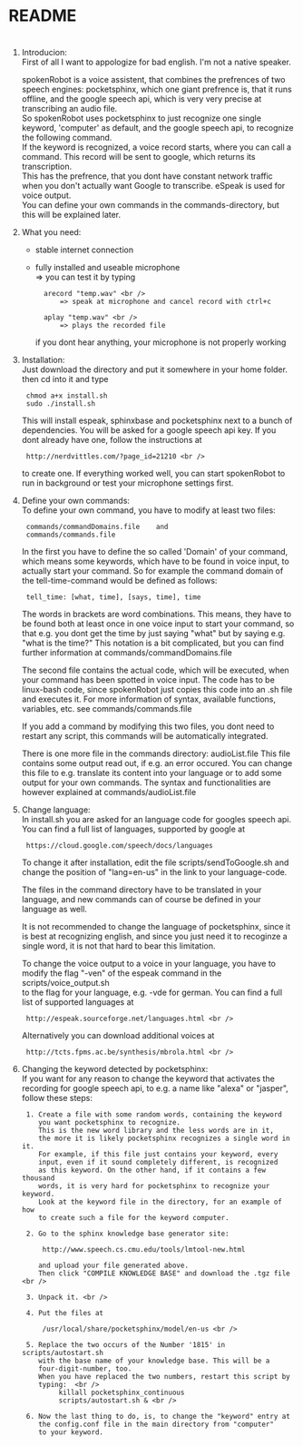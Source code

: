 
#					 # 
#		README		         #
#					 #


1. Introducion: <br />
	First of all I want to appologize for bad english. I'm not a native
	speaker.

	spokenRobot is a voice assistent, that combines the prefrences of two
	speech engines: pocketsphinx, which one giant prefrence is, that it 
	runs offline, and the google speech api, which is very very precise at
	transcribing an audio file. <br />
	So spokenRobot uses pocketsphinx to just recognize one single keyword,
	'computer' as default, and the google speech api, to recognize the 
	following command. <br />
	If the keyword is recognized, a voice record starts, where you can call
	a command. This record will be sent to google, which returns its 
	transcription. <br />
	This has the prefrence, that you dont have constant network traffic
	when you don't actually want Google to transcribe.
	eSpeak is used for voice output. <br />
	You can define your own commands in the commands-directory, but this 
	will be explained later.

2. What you need:
	- stable internet connection
	- fully installed and useable microphone <br />
		=> you can test it by typing <br />
		
			arecord "temp.wav" <br />
				=> speak at microphone and cancel record with ctrl+c
				
			aplay "temp.wav" <br />
				=> plays the recorded file
			
		if you dont hear anything, your microphone is not properly working
	
3. Installation: <br />
	Just download the directory and put it somewhere in your home folder.
	then cd into it and type
	
		chmod a+x install.sh
		sudo ./install.sh
	
	This will install espeak, sphinxbase and pocketsphinx next to a bunch of
	dependencies.
	You will be asked for a google speech api key. If you dont already
	have one, follow the instructions at <br />
	
		http://nerdvittles.com/?page_id=21210 <br />
		
	to create one.
	If everything worked well, you can start spokenRobot to run in background
	or test your microphone settings first.

4. Define your own commands: <br />
	To define your own command, you have to modify at least two files: <br />
	
		commands/commandDomains.file	and
		commands/commands.file
	
	In the first you have to define the so called 'Domain' of your command,
	which means some keywords, which have to be found in voice input, to 
	actually start your command.
	So for example the command domain of the tell-time-command would be 
	defined as follows:
	
		tell_time: [what, time], [says, time], time
	
	The words in brackets are word combinations. This means, they have to
	be found both at least once in one voice input to start your 
	command, so that e.g. you dont get the time by just saying "what"
	but by saying e.g. "what is the time?"
	This notation is a bit complicated, but you can find further information
	at commands/commandDomains.file <br />
	
	The second file contains the actual code, which will be executed, when
	your command has been spotted in voice input. The code has to be
	linux-bash code, since spokenRobot just copies this code into an .sh
	file and executes it.
	For more information of syntax, available functions, variables, etc.
	see commands/commands.file <br />
	
	If you add a command by modifying this two files, you dont need
	to restart any script, this commands will be automatically integrated. <br />
	
	There is one more file in the commands directory: audioList.file
	This file contains some output read out, if e.g. an error occured.
	You can change this file to e.g. translate its content into your
	language or to add some output for your own commands.
	The syntax and functionalities are however explained at 
	commands/audioList.file

5. Change language: <br />
	In install.sh you are asked for an language code for googles speech api.
	You can find a full list of languages, supported by google at <br />
	
		https://cloud.google.com/speech/docs/languages
		
	To change it after installation, edit the file scripts/sendToGoogle.sh
	and change the position of "lang=en-us" in the link to your language-code. <br />
	
	The files in the command directory have to be translated in your language,
	and new commands can of course be defined in your language as well. <br />
	
	It is not recommended to change the language of pocketsphinx, since it
	is best at recognizing english, and since you just need it to recoginze a 
	single word, it is not that hard to bear this limitation. <br />
	
	To change the voice output to a voice in your language, you have to 
	modify the flag "-ven" of the espeak command in the  <br />
		scripts/voice_output.sh <br />
	to the flag for your language, e.g. -vde for german.
	You can find a full list of supported languages at <br />
	
		http://espeak.sourceforge.net/languages.html <br />
		
	Alternatively you can download additional voices at <br />
	
		http://tcts.fpms.ac.be/synthesis/mbrola.html <br />
		

6. Changing the keyword detected by pocketsphinx: <br />
	If you want for any reason to change the keyword that activates the
	recording for google speech api, to e.g. a name like "alexa" or 
	"jasper", follow these steps: <br />
	
		1. Create a file with some random words, containing the keyword
		   you want pocketsphinx to recognize.
		   This is the new word library and the less words are in it,
		   the more it is likely pocketsphinx recognizes a single word in it.
		   For example, if this file just contains your keyword, every
		   input, even if it sound completely different, is recognized
		   as this keyword. On the other hand, if it contains a few thousand
		   words, it is very hard for pocketsphinx to recognize your keyword.
		   Look at the keyword file in the directory, for an example of how
		   to create such a file for the keyword computer.
		   
		2. Go to the sphinx knowledge base generator site:
		
			http://www.speech.cs.cmu.edu/tools/lmtool-new.html
				
		   and upload your file generated above.
		   Then click "COMPILE KNOWLEDGE BASE" and download the .tgz file <br />
		
		3. Unpack it. <br />
		
		4. Put the files at 
			
			/usr/local/share/pocketsphinx/model/en-us <br />
		
		5. Replace the two occurs of the Number '1815' in scripts/autostart.sh 
		   with the base name of your knowledge base. This will be a 
		   four-digit-number, too.
		   When you have replaced the two numbers, restart this script by
		   typing:  <br />
				killall pocketsphinx_continuous
				scripts/autostart.sh & <br />
		
		6. Now the last thing to do, is, to change the "keyword" entry at 
		   the config.conf file in the main directory from "computer"
		   to your keyword.
